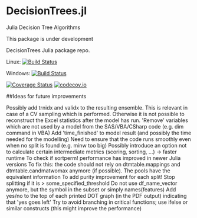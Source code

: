 # DecisionTrees.jl
Julia Decision Tree Algorithms

This package is under development

DecisionTrees Julia package repo.



Linux: [![Build Status](https://travis-ci.org/kafisatz/DecisionTrees.jl.svg?branch=master)](https://travis-ci.org/kafisatz/DecisionTrees.jl)

Windows: [![Build Status](https://ci.appveyor.com/api/projects/status/github/kafisatz/DecisionTrees.jl?branch=master&svg=true)](https://ci.appveyor.com/project/kafisatz/DecisionTrees-jl/branch/master)

[![Coverage Status](https://coveralls.io/repos/kafisatz/DecisionTrees.jl/badge.svg?branch=master)](https://coveralls.io/r/kafisatz/DecisionTrees.jl?branch=master)
[![codecov.io](http://codecov.io/github/kafisatz/DecisionTrees.jl/coverage.svg?branch=master)](http://codecov.io/github/kafisatz/DecisionTrees.jl?branch=master)




##Ideas for future improvements

Possibly add trnidx and validx to the resulting ensemble. This is relevant in case of a CV sampling which is performed. Otherwise it is not possible to reconstruct the Excel statistics after the model has run.
'Remove' variables which are not used by a model from the SAS/VBA/CSharp code (e.g. dim command in VBA)
Add 'time_finished' to model result (and possibly the time needed for the modelling)
Need to ensure that the code runs smoothly even when no split is found (e.g. minw too big)
Possibly introduce an option not to calculate certain intermediate metrics (scoring, sorting, ...) -> faster runtime
To check if sortperm! performance has improved in newer Julia versions
To fix this: the code should not rely on dtmtable.mappings and dtmtable.candmatwomax anymore (if possible). The pools have the equivalent information
To add purity improvement for each split! Stop splitting if it is > some_specified_threshold
Do not use df_name_vector anymore, but the symbol in the subset or simply names(features)
Add yes/no to the top of each printed DOT graph (in the PDF output) indicating that 'yes goes left'
Try to avoid branching in critical functions; use ifelse or similar constructs (this might improve the performance)